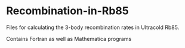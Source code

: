 # Recombination-in-Rb85
Files for calculating the 3-body recombination rates in Ultracold Rb85.

Contains Fortran as well as Mathematica programs
